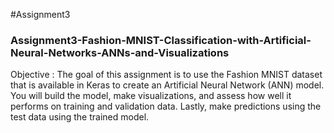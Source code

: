 #Assignment3
### Assignment3-Fashion-MNIST-Classification-with-Artificial-Neural-Networks-ANNs-and-Visualizations
Objective : The goal of this assignment is to use the Fashion MNIST dataset that is available in Keras to create an Artificial Neural Network (ANN) model. You will build the model, make visualizations, and assess how well it performs on training and validation data. Lastly, make predictions using the test data using the trained model.

